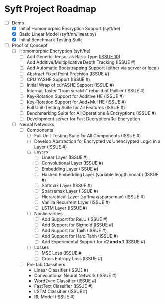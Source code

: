 # Syft Project Roadmap


- [ ] Demo
    - [x] Initial Homomorphic Encryption Support (syft/he)
    - [x] Basic Linear Model (syft/nn/linear.py)
    - [x] Initial Benchmark Testing Suite
- [ ] Proof of Concept
    - [ ] Homomorphic Encryption (syft/he)
      - [ ] Add Generic Tensor as Basic Type ([ISSUE 10](https://github.com/OpenMined/Syft/issues/10))
      - [ ] Add Additive/Multiplicative Depth Tracking (ISSUE #)
      - [ ] Add Automatic Bootstrapping Support (either via server or local)
      - [ ] Abstract Fixed Point Precision (ISSUE #)
      - [ ] CPU YASHE Support (ISSUE #)
      - [ ] Initial Wrap of cuYASHE Support (ISSUE #)
      - [ ] Internal, faster "from scratch" rebuild of Paillier (ISSUE #)
      - [ ] Key-Rotation Support for Additive HE (ISSUE #)
      - [ ] Key-Rotation Support for Add+Mul HE (ISSUE #)
      - [ ] Full Unit-Testing Suite for All Features (ISSUE #)
      - [ ] Benchmarking Suite for All Operations & Encryptions (ISSUE #)
      - [ ] Development server for Fast Decryption/Re-Encryption
    - [ ] Neural Networks
      - [ ] Components
        - [ ] Full Unit-Testing Suite for All Components (ISSUE #)
        - [ ] Develop Abstraction for Encrypted vs Unencrypted Logic in a Layer (ISSUE #)
        - [ ] Layers
          - [ ] Linear Layer (ISSUE #)
          - [ ] Convolutional Layer (ISSUE #)
          - [ ] Embedding Layer (ISSUE #)
          - [ ] Hashed Embedding Layer (variable length vocab) (ISSUE #)  
          - [ ] Softmax Layer (ISSUE #)
          - [ ] Sparsemax Layer (ISSUE #)
          - [ ] Hierarchical Layer (softmax/sparsemax) (ISSUE #)
          - [ ] Vanilla Recurrent Layer (ISSUE #)
          - [ ] LSTM Layer (ISSUE #)
        - [ ] Nonlinearities
          - [ ] Add Support for ReLU (ISSUE #)
          - [ ] Add Support for Sigmoid (ISSUE #)
          - [ ] Add Support for Tanh (ISSUE #)
          - [ ] Add Support for Hard Tanh (ISSUE #)
          - [ ] Add Experimental Support for x**2 and x**3 (ISSUE #)
        - [ ] Losses
          - [ ] MSE Loss (ISSUE #)
          - [ ] Cross Entropy Loss (ISSUE #)
      - [ ] Pre-fab Classifiers
        - Linear Classifier (ISSUE #)
        - Convolutional Neural Network (ISSUE #)
        - Word2vec Classifier (ISSUE #)
        - FastText Classifier (ISSUE #)
        - LSTM Classifier (ISSUE #)
        - RL Model (ISSUE #)

